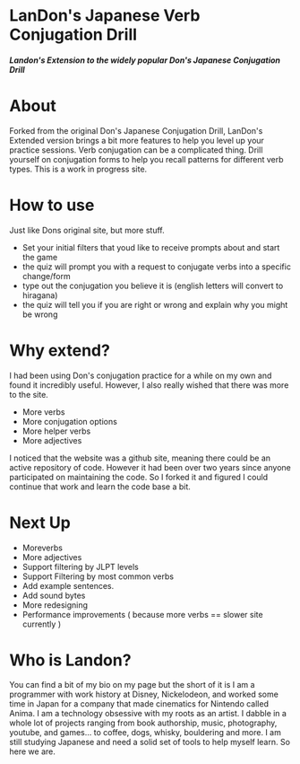 # LanDon's Japanese Verb Conjugation Drill
##### Landon's Extension to the widely popular Don's Japanese Conjugation Drill

# About
Forked from the original Don's Japanese Conjugation Drill, LanDon's Extended version brings a bit more features to help you level up your practice sessions.
Verb conjugation can be a complicated thing. Drill yourself on conjugation forms to help you recall patterns for different verb types.
This is a work in progress site.


# How to use
Just like Dons original site, but more stuff.
- Set your initial filters that youd like to receive prompts about and start the game
- the quiz will prompt you with a request to conjugate verbs into a specific change/form
- type out the conjugation you believe it is (english letters will convert to hiragana)
- the quiz will tell you if you are right or wrong and explain why you might be wrong

# Why extend?
I had been using Don's conjugation practice for a while on my own and found it incredibly useful. However, I also really wished that there was more to the site.
- More verbs
- More conjugation options
- More helper verbs
- More adjectives

I noticed that the website was a github site, meaning there could be an active repository of code. However it had been over two years since anyone participated on maintaining the code. 
So I forked it and figured I could continue that work and learn the code base a bit.

# Next Up
- Moreverbs
- More adjectives
- Support filtering by JLPT levels
- Support Filtering by most common verbs
- Add example sentences.
- Add sound bytes
- More redesigning
- Performance improvements ( because more verbs == slower site currently )


# Who is Landon?
You can find a bit of my bio on my page but the short of it is I am a programmer with work history at Disney, Nickelodeon, and worked some time in Japan for a company that made cinematics for Nintendo called Anima.
I am a technology obsessive with my roots as an artist. I dabble in a whole lot of projects ranging from book authorship, music, photography, youtube, and games... to coffee, dogs, whisky, bouldering and more.
I am still studying Japanese and need a solid set of tools to help myself learn. So here we are.
